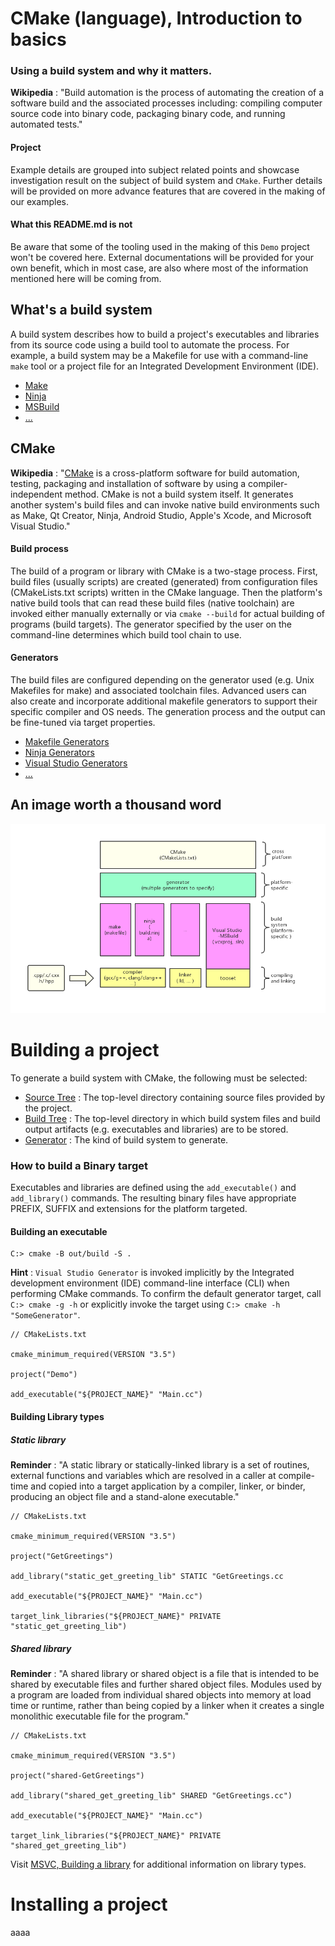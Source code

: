 # CMake (language), Introduction to basics

### Using a build system and why it matters.

**Wikipedia** : "Build automation is the process of automating the creation of a software build and the associated processes including: compiling computer source code into binary code, packaging binary code, and running automated tests."

#### Project

Example details are grouped into subject related points and showcase investigation result on the subject of build system and `CMake`. Further details will be provided on more advance features that are covered in the making of our examples.

#### What this README.md is not

Be aware that some of the tooling used in the making of this `Demo` project won't be covered here. External documentations will be provided for your own benefit, which in most case, are also where most of the information mentioned here will be coming from.

## What's a build system

A build system describes how to build a project's executables and libraries from its source code using a build tool to automate the process. For example, a build system may be a Makefile for use with a command-line `make` tool or a project file for an Integrated Development Environment (IDE).

* [Make](https://en.wikipedia.org/wiki/Make_(software))
* [Ninja](https://en.wikipedia.org/wiki/Ninja_(build_system))
* [MSBuild](https://en.wikipedia.org/wiki/MSBuild)
* [...](https://en.wikipedia.org/wiki/List_of_build_automation_software)

## CMake

**Wikipedia** : "[CMake](https://en.wikipedia.org/wiki/CMake) is a cross-platform software for build automation, testing, packaging and installation of software by using a compiler-independent method. CMake is not a build system itself. It generates another system's build files and can invoke native build environments such as Make, Qt Creator, Ninja, Android Studio, Apple's Xcode, and Microsoft Visual Studio."

#### Build process

The build of a program or library with CMake is a two-stage process. First, build files (usually scripts) are created (generated) from configuration files (CMakeLists.txt scripts) written in the CMake language. Then the platform's native build tools that can read these build files (native toolchain) are invoked either manually externally or via `cmake --build` for actual building of programs (build targets). The generator specified by the user on the command-line determines which build tool chain to use.

#### Generators

The build files are configured depending on the generator used (e.g. Unix Makefiles for make) and associated toolchain files. Advanced users can also create and incorporate additional makefile generators to support their specific compiler and OS needs. The generation process and the output can be fine-tuned via target properties.

* [Makefile Generators](https://cmake.org/cmake/help/latest/manual/cmake-generators.7.html#makefile-generators)
* [Ninja Generators](https://cmake.org/cmake/help/latest/manual/cmake-generators.7.html#ninja-generators)
* [Visual Studio Generators](https://cmake.org/cmake/help/latest/manual/cmake-generators.7.html#visual-studio-generators)
* [...](https://cmake.org/cmake/help/latest/manual/cmake-generators.7.html)

## An image worth a thousand word

![build_process](https://github.com/guyllaumedemers/CMake-Introduction-to-basics/blob/master/res/Build_process.png)

# Building a project

To generate a build system with CMake, the following must be selected:

* [Source Tree]() : The top-level directory containing source files provided by the project.
* [Build Tree]() : The top-level directory in which build system files and build output artifacts (e.g. executables and libraries) are to be stored.
* [Generator]() : The kind of build system to generate.

### How to build a Binary target

Executables and libraries are defined using the `add_executable()` and `add_library()` commands. The resulting binary files have appropriate PREFIX, SUFFIX and extensions for the platform targeted.

#### Building an executable

```
C:> cmake -B out/build -S .
```
**Hint** : `Visual Studio Generator` is invoked implicitly by the Integrated development environment (IDE) command-line interface (CLI) when performing CMake commands. To confirm the default generator target, call `C:> cmake -g -h` or explicitly invoke the target using `C:> cmake -h "SomeGenerator"`.

```
// CMakeLists.txt

cmake_minimum_required(VERSION "3.5")

project("Demo")

add_executable("${PROJECT_NAME}" "Main.cc")
```

#### Building Library types

##### Static library

**Reminder** : "A static library or statically-linked library is a set of routines, external functions and variables which are resolved in a caller at compile-time and copied into a target application by a compiler, linker, or binder, producing an object file and a stand-alone executable."

```
// CMakeLists.txt

cmake_minimum_required(VERSION "3.5")

project("GetGreetings")

add_library("static_get_greeting_lib" STATIC "GetGreetings.cc

add_executable("${PROJECT_NAME}" "Main.cc")

target_link_libraries("${PROJECT_NAME}" PRIVATE "static_get_greeting_lib")
```

##### Shared library

**Reminder** : "A shared library or shared object is a file that is intended to be shared by executable files and further shared object files. Modules used by a program are loaded from individual shared objects into memory at load time or runtime, rather than being copied by a linker when it creates a single monolithic executable file for the program."

```
// CMakeLists.txt

cmake_minimum_required(VERSION "3.5")

project("shared-GetGreetings")

add_library("shared_get_greeting_lib" SHARED "GetGreetings.cc")

add_executable("${PROJECT_NAME}" "Main.cc")

target_link_libraries("${PROJECT_NAME}" PRIVATE "shared_get_greeting_lib")
```

Visit [MSVC, Building a library](https://github.com/guyllaumedemers/MSVC-Building-a-library/tree/master) for additional information on library types.

# Installing a project

aaaa